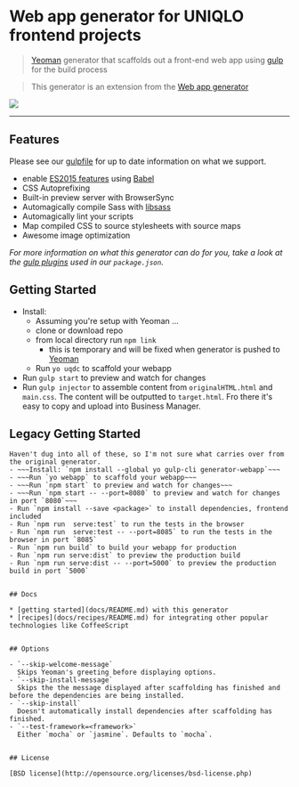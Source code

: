 # Web app generator for UNIQLO frontend projects

> [Yeoman](http://yeoman.io) generator that scaffolds out a front-end web app using [gulp](http://gulpjs.com/) for the build process

> This generator is an extension from the [Web app generator](https://github.com/yeoman/generator-webapp) 

![](screenshot.png)

---


## Features

Please see our [gulpfile](app/templates/gulpfile.js) for up to date information on what we support.

* enable [ES2015 features](https://babeljs.io/docs/learn-es2015/) using [Babel](https://babeljs.io)
* CSS Autoprefixing
* Built-in preview server with BrowserSync
* Automagically compile Sass with [libsass](http://libsass.org)
* Automagically lint your scripts
* Map compiled CSS to source stylesheets with source maps
* Awesome image optimization

*For more information on what this generator can do for you, take a look at the [gulp plugins](app/templates/_package.json) used in our `package.json`.*



## Getting Started

- Install:
  - Assuming you're setup with Yeoman ...
  - clone or download repo
  - from local directory run `npm link`
    - this is temporary and will be fixed when generator is pushed to [Yeoman](http://yeoman.io)
  - Run `yo uqdc` to scaffold your webapp
- Run `gulp start` to preview and watch for changes
- Run `gulp injector` to assemble content from `originalHTML.html` and `main.css`. The content will be outputted to `target.html`. Fro there it's easy to copy and upload into Business Manager.


## Legacy Getting Started
~~~Install~~~
Haven't dug into all of these, so I'm not sure what carries over from the original generator.
- ~~~Install: `npm install --global yo gulp-cli generator-webapp`~~~
- ~~~Run `yo webapp` to scaffold your webapp~~~
- ~~~Run `npm start` to preview and watch for changes~~~
- ~~~Run `npm start -- --port=8080` to preview and watch for changes in port `8080`~~~
- Run `npm install --save <package>` to install dependencies, frontend included
- Run `npm run  serve:test` to run the tests in the browser
- Run `npm run  serve:test -- --port=8085` to run the tests in the browser in port `8085`
- Run `npm run build` to build your webapp for production
- Run `npm run serve:dist` to preview the production build
- Run `npm run serve:dist -- --port=5000` to preview the production build in port `5000`


## Docs

* [getting started](docs/README.md) with this generator
* [recipes](docs/recipes/README.md) for integrating other popular technologies like CoffeeScript


## Options

- `--skip-welcome-message`
  Skips Yeoman's greeting before displaying options.
- `--skip-install-message`
  Skips the the message displayed after scaffolding has finished and before the dependencies are being installed.
- `--skip-install`
  Doesn't automatically install dependencies after scaffolding has finished.
- `--test-framework=<framework>`
  Either `mocha` or `jasmine`. Defaults to `mocha`.


## License

[BSD license](http://opensource.org/licenses/bsd-license.php)
